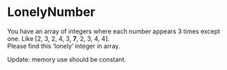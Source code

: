 # LonelyNumber
You have an array of integers where each number appears 3 times except one. 
Like [2, 3, 2, 4, 3, **7**, 2, 3, 4, 4].<br/>
Please find this ‘lonely’ integer in array.

Update: memory use should be constant.
